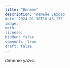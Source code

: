 ```yaml
---
title: "Deneme"
description: "Demeöe yazoso
date: 2024-01-30T16:46:17Z
image: 
math: 
license: 
hidden: false
comments: true
draft: false
---
```




deneme yazısı